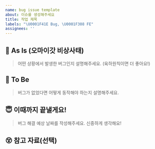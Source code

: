 ```yaml
---
name: bug issue template
about: 이슈를 생성해주세요
title: 작업 제목
labels: "\U0001F41E Bug, \U0001F308 FE"
assignees: ''
---
```


## 🤮 As Is (오마이갓 비상사태)

> 어떤 상황에서 발생한 버그인지 설명해주세요. (육하원칙이면 더 좋아요!)

## 🤬 To Be

> 버그가 없었다면 어떻게 동작해야 하는지 설명해주세요.

## 😇 이때까지 끝낼게요!

> 버그 해결 예상 날짜를 작성해주세요. 신중하게 생각해요!

## 😵 참고 자료(선택)
